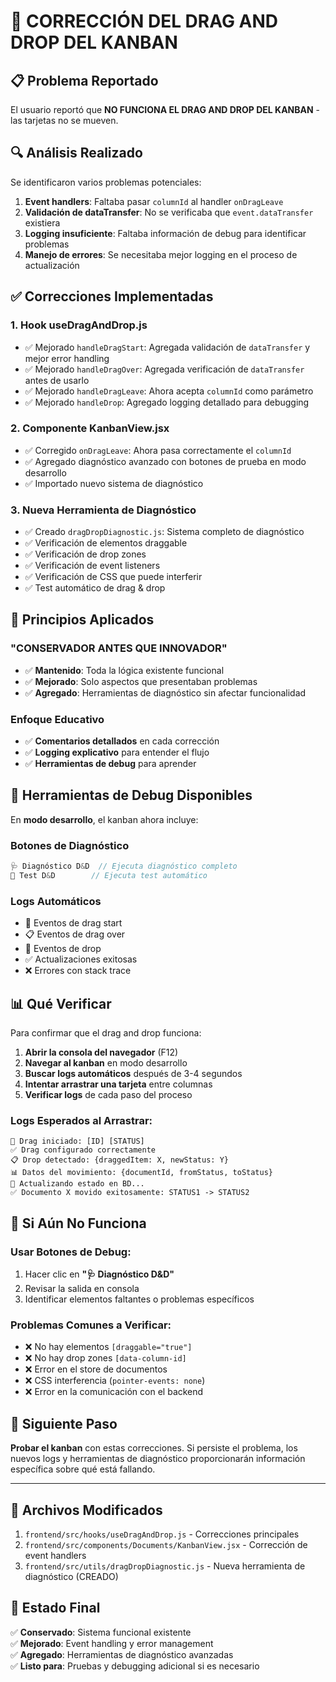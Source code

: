 # 🔧 CORRECCIÓN DEL DRAG AND DROP DEL KANBAN

## 📋 Problema Reportado
El usuario reportó que **NO FUNCIONA EL DRAG AND DROP DEL KANBAN** - las tarjetas no se mueven.

## 🔍 Análisis Realizado
Se identificaron varios problemas potenciales:

1. **Event handlers**: Faltaba pasar `columnId` al handler `onDragLeave`
2. **Validación de dataTransfer**: No se verificaba que `event.dataTransfer` existiera
3. **Logging insuficiente**: Faltaba información de debug para identificar problemas
4. **Manejo de errores**: Se necesitaba mejor logging en el proceso de actualización

## ✅ Correcciones Implementadas

### 1. **Hook useDragAndDrop.js**
- ✅ Mejorado `handleDragStart`: Agregada validación de `dataTransfer` y mejor error handling
- ✅ Mejorado `handleDragOver`: Agregada verificación de `dataTransfer` antes de usarlo
- ✅ Mejorado `handleDragLeave`: Ahora acepta `columnId` como parámetro
- ✅ Mejorado `handleDrop`: Agregado logging detallado para debugging

### 2. **Componente KanbanView.jsx**
- ✅ Corregido `onDragLeave`: Ahora pasa correctamente el `columnId`
- ✅ Agregado diagnóstico avanzado con botones de prueba en modo desarrollo
- ✅ Importado nuevo sistema de diagnóstico

### 3. **Nueva Herramienta de Diagnóstico**
- ✅ Creado `dragDropDiagnostic.js`: Sistema completo de diagnóstico
- ✅ Verificación de elementos draggable
- ✅ Verificación de drop zones
- ✅ Verificación de event listeners
- ✅ Verificación de CSS que puede interferir
- ✅ Test automático de drag & drop

## 🎯 Principios Aplicados

### **"CONSERVADOR ANTES QUE INNOVADOR"**
- ✅ **Mantenido**: Toda la lógica existente funcional
- ✅ **Mejorado**: Solo aspectos que presentaban problemas
- ✅ **Agregado**: Herramientas de diagnóstico sin afectar funcionalidad

### **Enfoque Educativo**
- ✅ **Comentarios detallados** en cada corrección
- ✅ **Logging explicativo** para entender el flujo
- ✅ **Herramientas de debug** para aprender

## 🧪 Herramientas de Debug Disponibles

En **modo desarrollo**, el kanban ahora incluye:

### **Botones de Diagnóstico**
```javascript
🩺 Diagnóstico D&D  // Ejecuta diagnóstico completo
🧪 Test D&D        // Ejecuta test automático
```

### **Logs Automáticos**
- 🚀 Eventos de drag start
- 📋 Eventos de drag over
- 🎯 Eventos de drop
- ✅ Actualizaciones exitosas
- ❌ Errores con stack trace

## 📊 Qué Verificar

Para confirmar que el drag and drop funciona:

1. **Abrir la consola del navegador** (F12)
2. **Navegar al kanban** en modo desarrollo
3. **Buscar logs automáticos** después de 3-4 segundos
4. **Intentar arrastrar una tarjeta** entre columnas
5. **Verificar logs** de cada paso del proceso

### **Logs Esperados al Arrastrar:**
```
🚀 Drag iniciado: [ID] [STATUS]
✅ Drag configurado correctamente
📋 Drop detectado: {draggedItem: X, newStatus: Y}
📊 Datos del movimiento: {documentId, fromStatus, toStatus}
🔄 Actualizando estado en BD...
✅ Documento X movido exitosamente: STATUS1 -> STATUS2
```

## 🚨 Si Aún No Funciona

### **Usar Botones de Debug:**
1. Hacer clic en **"🩺 Diagnóstico D&D"**
2. Revisar la salida en consola
3. Identificar elementos faltantes o problemas específicos

### **Problemas Comunes a Verificar:**
- ❌ No hay elementos `[draggable="true"]`
- ❌ No hay drop zones `[data-column-id]`
- ❌ Error en el store de documentos
- ❌ CSS interferencia (`pointer-events: none`)
- ❌ Error en la comunicación con el backend

## 🔄 Siguiente Paso

**Probar el kanban** con estas correcciones. Si persiste el problema, los nuevos logs y herramientas de diagnóstico proporcionarán información específica sobre qué está fallando.

---

## 📝 Archivos Modificados

1. `frontend/src/hooks/useDragAndDrop.js` - Correcciones principales
2. `frontend/src/components/Documents/KanbanView.jsx` - Corrección de event handlers
3. `frontend/src/utils/dragDropDiagnostic.js` - Nueva herramienta de diagnóstico (CREADO)

## 🎯 Estado Final

✅ **Conservado**: Sistema funcional existente  
✅ **Mejorado**: Event handling y error management  
✅ **Agregado**: Herramientas de diagnóstico avanzadas  
✅ **Listo para**: Pruebas y debugging adicional si es necesario